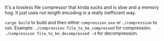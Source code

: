It's a lossless file compressor that kinda sucks and is slow and a memory hog. It just uses run length encoding in a really inefficient way.

`cargo build` to build and then either `compression.exe` or `./compression` to run.
Example:
`./compression file_to_be_compressed` for compression.
`./compression file_to_be_decompressed -d` for decompression.
